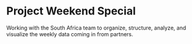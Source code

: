# Project Weekend Special

Working with the South Africa team to organize, structure, analyze, and visualize the weekly data coming in from partners.